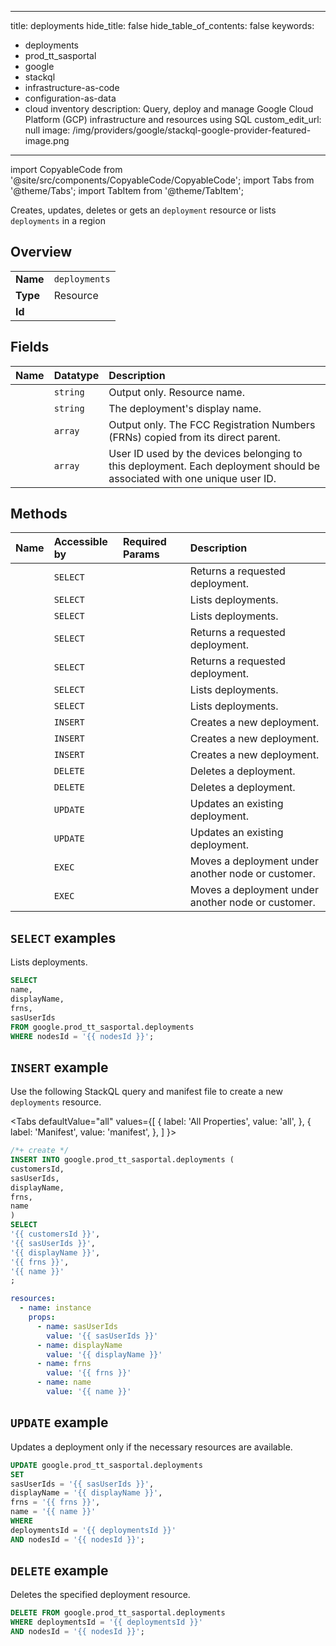 
---
title: deployments
hide_title: false
hide_table_of_contents: false
keywords:
  - deployments
  - prod_tt_sasportal
  - google
  - stackql
  - infrastructure-as-code
  - configuration-as-data
  - cloud inventory
description: Query, deploy and manage Google Cloud Platform (GCP) infrastructure and resources using SQL
custom_edit_url: null
image: /img/providers/google/stackql-google-provider-featured-image.png
---

import CopyableCode from '@site/src/components/CopyableCode/CopyableCode';
import Tabs from '@theme/Tabs';
import TabItem from '@theme/TabItem';

Creates, updates, deletes or gets an <code>deployment</code> resource or lists <code>deployments</code> in a region

## Overview
<table><tbody>
<tr><td><b>Name</b></td><td><code>deployments</code></td></tr>
<tr><td><b>Type</b></td><td>Resource</td></tr>
<tr><td><b>Id</b></td><td><CopyableCode code="google.prod_tt_sasportal.deployments" /></td></tr>
</tbody></table>

## Fields
| Name | Datatype | Description |
|:-----|:---------|:------------|
| <CopyableCode code="name" /> | `string` | Output only. Resource name. |
| <CopyableCode code="displayName" /> | `string` | The deployment's display name. |
| <CopyableCode code="frns" /> | `array` | Output only. The FCC Registration Numbers (FRNs) copied from its direct parent. |
| <CopyableCode code="sasUserIds" /> | `array` | User ID used by the devices belonging to this deployment. Each deployment should be associated with one unique user ID. |

## Methods
| Name | Accessible by | Required Params | Description |
|:-----|:--------------|:----------------|:------------|
| <CopyableCode code="customers_deployments_get" /> | `SELECT` | <CopyableCode code="customersId, deploymentsId" /> | Returns a requested deployment. |
| <CopyableCode code="customers_deployments_list" /> | `SELECT` | <CopyableCode code="customersId" /> | Lists deployments. |
| <CopyableCode code="customers_nodes_deployments_list" /> | `SELECT` | <CopyableCode code="customersId, nodesId" /> | Lists deployments. |
| <CopyableCode code="deployments_get" /> | `SELECT` | <CopyableCode code="deploymentsId" /> | Returns a requested deployment. |
| <CopyableCode code="nodes_deployments_get" /> | `SELECT` | <CopyableCode code="deploymentsId, nodesId" /> | Returns a requested deployment. |
| <CopyableCode code="nodes_deployments_list" /> | `SELECT` | <CopyableCode code="nodesId" /> | Lists deployments. |
| <CopyableCode code="nodes_nodes_deployments_list" /> | `SELECT` | <CopyableCode code="nodesId, nodesId1" /> | Lists deployments. |
| <CopyableCode code="customers_deployments_create" /> | `INSERT` | <CopyableCode code="customersId" /> | Creates a new deployment. |
| <CopyableCode code="customers_nodes_deployments_create" /> | `INSERT` | <CopyableCode code="customersId, nodesId" /> | Creates a new deployment. |
| <CopyableCode code="nodes_nodes_deployments_create" /> | `INSERT` | <CopyableCode code="nodesId, nodesId1" /> | Creates a new deployment. |
| <CopyableCode code="customers_deployments_delete" /> | `DELETE` | <CopyableCode code="customersId, deploymentsId" /> | Deletes a deployment. |
| <CopyableCode code="nodes_deployments_delete" /> | `DELETE` | <CopyableCode code="deploymentsId, nodesId" /> | Deletes a deployment. |
| <CopyableCode code="customers_deployments_patch" /> | `UPDATE` | <CopyableCode code="customersId, deploymentsId" /> | Updates an existing deployment. |
| <CopyableCode code="nodes_deployments_patch" /> | `UPDATE` | <CopyableCode code="deploymentsId, nodesId" /> | Updates an existing deployment. |
| <CopyableCode code="customers_deployments_move" /> | `EXEC` | <CopyableCode code="customersId, deploymentsId" /> | Moves a deployment under another node or customer. |
| <CopyableCode code="nodes_deployments_move" /> | `EXEC` | <CopyableCode code="deploymentsId, nodesId" /> | Moves a deployment under another node or customer. |

## `SELECT` examples

Lists deployments.

```sql
SELECT
name,
displayName,
frns,
sasUserIds
FROM google.prod_tt_sasportal.deployments
WHERE nodesId = '{{ nodesId }}'; 
```

## `INSERT` example

Use the following StackQL query and manifest file to create a new <code>deployments</code> resource.

<Tabs
    defaultValue="all"
    values={[
        { label: 'All Properties', value: 'all', },
        { label: 'Manifest', value: 'manifest', },
    ]
}>
<TabItem value="all">

```sql
/*+ create */
INSERT INTO google.prod_tt_sasportal.deployments (
customersId,
sasUserIds,
displayName,
frns,
name
)
SELECT 
'{{ customersId }}',
'{{ sasUserIds }}',
'{{ displayName }}',
'{{ frns }}',
'{{ name }}'
;
```
</TabItem>
<TabItem value="manifest">

```yaml
resources:
  - name: instance
    props:
      - name: sasUserIds
        value: '{{ sasUserIds }}'
      - name: displayName
        value: '{{ displayName }}'
      - name: frns
        value: '{{ frns }}'
      - name: name
        value: '{{ name }}'

```
</TabItem>
</Tabs>

## `UPDATE` example

Updates a deployment only if the necessary resources are available.

```sql
UPDATE google.prod_tt_sasportal.deployments
SET 
sasUserIds = '{{ sasUserIds }}',
displayName = '{{ displayName }}',
frns = '{{ frns }}',
name = '{{ name }}'
WHERE 
deploymentsId = '{{ deploymentsId }}'
AND nodesId = '{{ nodesId }}';
```

## `DELETE` example

Deletes the specified deployment resource.

```sql
DELETE FROM google.prod_tt_sasportal.deployments
WHERE deploymentsId = '{{ deploymentsId }}'
AND nodesId = '{{ nodesId }}';
```
